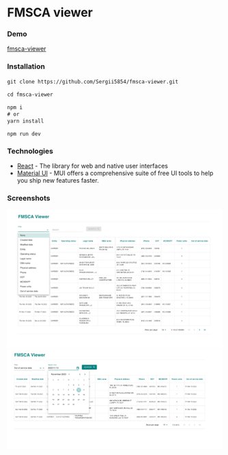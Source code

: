 # FMSCA viewer

### Demo
[fmsca-viewer](https://fmsca.netlify.app/) 

### Installation
```
git clone https://github.com/Sergii5854/fmsca-viewer.git
```
```
cd fmsca-viewer
```
```
npm i 
# or
yarn install
```

```
npm run dev
```

### Technologies

- [React](https://react.dev/) - The library for web and native user interfaces
- [Material UI](https://mui.com/) - MUI offers a comprehensive suite of free UI tools to help you ship new features faster.

### Screenshots

![img.png](img.png)
![img_1.png](img_1.png)


